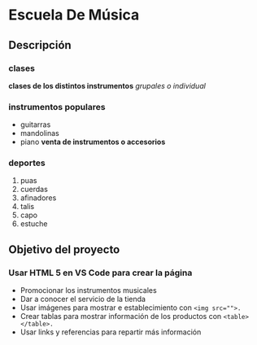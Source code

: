 # Escuela De Música
 ## Descripción
### clases
**clases de los distintos instrumentos**
*grupales o individual*

### instrumentos populares 
* guitarras
* mandolinas
* piano
  **venta de instrumentos o accesorios**
### deportes
1. puas
2. cuerdas
3. afinadores
4. talis
5. capo
6. estuche

## Objetivo del proyecto

### Usar HTML 5 en VS Code para crear la página

* Promocionar los instrumentos musicales
* Dar a conocer el servicio de la tienda
* Usar imágenes para mostrar e establecimiento con `<img src="">.`
* Crear tablas para mostrar información de los productos con `<table> </table>.`
* Usar links y referencias para repartir más información
  
